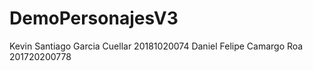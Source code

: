 # DemoPersonajesV3
Kevin Santiago Garcia Cuellar 20181020074
Daniel Felipe Camargo Roa 201720200778
